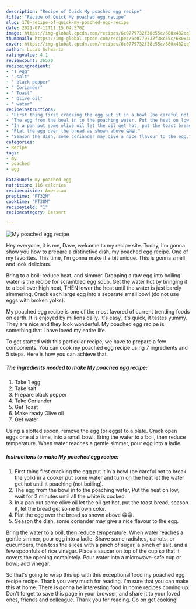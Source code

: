 ```yaml
---
description: "Recipe of Quick My poached egg recipe"
title: "Recipe of Quick My poached egg recipe"
slug: 170-recipe-of-quick-my-poached-egg-recipe
date: 2021-07-11T11:15:04.570Z
image: https://img-global.cpcdn.com/recipes/6c0779732f38c55c/680x482cq70/my-poached-egg-recipe-recipe-main-photo.jpg
thumbnail: https://img-global.cpcdn.com/recipes/6c0779732f38c55c/680x482cq70/my-poached-egg-recipe-recipe-main-photo.jpg
cover: https://img-global.cpcdn.com/recipes/6c0779732f38c55c/680x482cq70/my-poached-egg-recipe-recipe-main-photo.jpg
author: Lucas Schwartz
ratingvalue: 4.1
reviewcount: 36570
recipeingredient:
- "1 egg"
- " salt"
- " black pepper"
- " Coriander"
- " Toast"
- " Olive oil"
- " water"
recipeinstructions:
- "First thing first cracking the egg put it in a bowl (be careful not to break the yolk) in a cooker put some water and turn on the heat let the water get hot until it poaching (not boiling)."
- "The egg from the bowl in to the poaching water, Put the heat on low, wait for 3 minutes until all the white is cooked."
- "In a pan put some olive oil let the oil get hot, put the toast bread, season it, let the bread get some brown color."
- "Plat the egg over the bread as shown above 😁😁."
- "Season the dish, some coriander may give a nice flavour to the egg."
categories:
- Recipe
tags:
- my
- poached
- egg

katakunci: my poached egg 
nutrition: 116 calories
recipecuisine: American
preptime: "PT32M"
cooktime: "PT38M"
recipeyield: "1"
recipecategory: Dessert

---
```



![My poached egg recipe](https://img-global.cpcdn.com/recipes/6c0779732f38c55c/680x482cq70/my-poached-egg-recipe-recipe-main-photo.jpg)

Hey everyone, it is me, Dave, welcome to my recipe site. Today, I'm gonna show you how to prepare a distinctive dish, my poached egg recipe. One of my favorites. This time, I'm gonna make it a bit unique. This is gonna smell and look delicious.

Bring to a boil; reduce heat, and simmer. Dropping a raw egg into boiling water is the recipe for scrambled egg soup. Get the water hot by bringing it to a boil over high heat, THEN lower the heat until the water is just barely simmering. Crack each large egg into a separate small bowl (do not use eggs with broken yolks).

My poached egg recipe is one of the most favored of current trending foods on earth. It is enjoyed by millions daily. It's easy, it's quick, it tastes yummy. They are nice and they look wonderful. My poached egg recipe is something that I have loved my entire life.


To get started with this particular recipe, we have to prepare a few components. You can cook my poached egg recipe using 7 ingredients and 5 steps. Here is how you can achieve that.

<!--inarticleads1-->

##### The ingredients needed to make My poached egg recipe:

1. Take 1 egg
1. Take  salt
1. Prepare  black pepper
1. Take  Coriander
1. Get  Toast
1. Make ready  Olive oil
1. Get  water


Using a slotted spoon, remove the egg (or eggs) to a plate. Crack open eggs one at a time, into a small bowl. Bring the water to a boil, then reduce temperature. When water reaches a gentle simmer, pour egg into a ladle. 

<!--inarticleads2-->

##### Instructions to make My poached egg recipe:

1. First thing first cracking the egg put it in a bowl (be careful not to break the yolk) in a cooker put some water and turn on the heat let the water get hot until it poaching (not boiling).
1. The egg from the bowl in to the poaching water, Put the heat on low, wait for 3 minutes until all the white is cooked.
1. In a pan put some olive oil let the oil get hot, put the toast bread, season it, let the bread get some brown color.
1. Plat the egg over the bread as shown above 😁😁.
1. Season the dish, some coriander may give a nice flavour to the egg.


Bring the water to a boil, then reduce temperature. When water reaches a gentle simmer, pour egg into a ladle. Shave some radishes, carrots, or cucumbers, then toss the slices with a pinch of sugar, a pinch of salt, and a few spoonfuls of rice vinegar. Place a saucer on top of the cup so that it covers the opening completely. Pour water into a microwave-safe cup or bowl; add vinegar. 

So that's going to wrap this up with this exceptional food my poached egg recipe recipe. Thank you very much for reading. I'm sure that you can make this at home. There is gonna be interesting food in home recipes coming up. Don't forget to save this page in your browser, and share it to your loved ones, friends and colleague. Thank you for reading. Go on get cooking!

